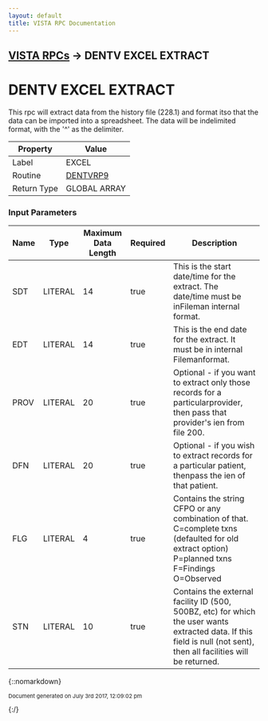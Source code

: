 ```yaml
---
layout: default
title: VISTA RPC Documentation
---
```


## [VISTA RPCs](TableOfContents) &#8594; DENTV EXCEL EXTRACT
# DENTV EXCEL EXTRACT

This rpc will extract data from the history file (228.1) and format itso that the data can be imported into a spreadsheet.  The data will be indelimited format, with the '^' as the delimiter.

Property | Value
--- | ---
Label | EXCEL
Routine | [DENTVRP9](http://code.osehra.org/dox/Routine_DENTVRP9_source.html)
Return Type | GLOBAL ARRAY


### Input Parameters

Name | Type | Maximum Data Length | Required | Description
--- | --- | --- | --- | ---
SDT | LITERAL | 14 | true | This is the start date/time for the extract.  The date/time must be inFileman internal format.
EDT | LITERAL | 14 | true | This is the end date for the extract.  It must be in internal Filemanformat.
PROV | LITERAL | 20 | true | Optional - if you want to extract only those records for a particularprovider, then pass that provider&#x27;s ien from file 200.
DFN | LITERAL | 20 | true | Optional - if you wish to extract records for a particular patient, thenpass the ien of that patient.
FLG | LITERAL | 4 | true | Contains the string CFPO or any combination of that. C&#x3D;complete txns (defaulted for old extract option) P&#x3D;planned txns F&#x3D;Findings O&#x3D;Observed
STN | LITERAL | 10 | true | Contains the external facility ID (500, 500BZ, etc) for which the user wants extracted data.  If this field is null (not sent), then all facilities will be returned.



{::nomarkdown} <br/><p style="font-size: 11px">Document generated on July 3rd 2017, 12:09:02 pm</p>{:/}